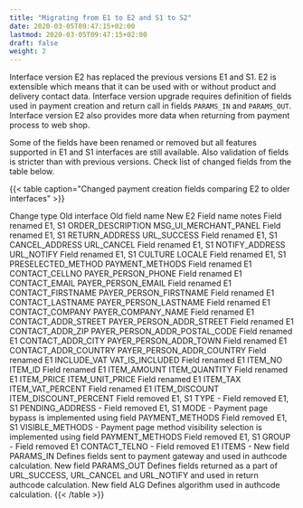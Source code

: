 ```yaml
---
title: "Migrating from E1 to E2 and S1 to S2"
date: 2020-03-05T09:47:15+02:00
lastmod: 2020-03-05T09:47:15+02:00
draft: false
weight: 2
---
```


Interface version E2 has replaced the previous versions E1 and S1. E2 is extensible which means that it can be used with or without product and delivery contact data. Interface version upgrade requires definition of fields used in payment creation and return call in fields `PARAMS_IN` and `PARAMS_OUT`. Interface version E2 also provides more data when returning from payment process to web shop.

Some of the fields have been renamed or removed but all features supported in E1 and S1 interfaces are still available. Also validation of fields is stricter than with previous versions. Check list of changed fields from the table below.

{{< table caption="Changed payment creation fields comparing E2 to older interfaces" >}}
<thead>
<tr>
<th>Change type</th>
<th>Old interface</th>
<th>Old field name</th>
<th>New E2 Field name</th>
<th>notes</th>
</tr>
</thead>
<tr>
<td>Field renamed</td>
<td>E1, S1</td>
<td>ORDER_DESCRIPTION</td>
<td>MSG_UI_MERCHANT_PANEL</td>
<td></td>
</tr>
<tr>
<td>Field renamed</td>
<td>E1, S1</td>
<td>RETURN_ADDRESS</td>
<td>URL_SUCCESS</td>
<td></td>
</tr>
<tr>
<td>Field renamed</td>
<td>E1, S1</td>
<td>CANCEL_ADDRESS</td>
<td>URL_CANCEL</td>
<td></td>
</tr>
<tr>
<td>Field renamed</td>
<td>E1, S1</td>
<td>NOTIFY_ADDRESS</td>
<td>URL_NOTIFY</td>
<td></td>
</tr>
<tr>
<td>Field renamed</td>
<td>E1, S1</td>
<td>CULTURE</td>
<td>LOCALE</td>
<td></td>
</tr>
<tr>
<td>Field renamed</td>
<td>E1, S1</td>
<td>PRESELECTED_METHOD</td>
<td>PAYMENT_METHODS</td>
<td></td>
</tr>
<tr>
<td>Field renamed</td>
<td>E1</td>
<td>CONTACT_CELLNO</td>
<td>PAYER_PERSON_PHONE</td>
<td></td>
</tr>
<tr>
<td>Field renamed</td>
<td>E1</td>
<td>CONTACT_EMAIL</td>
<td>PAYER_PERSON_EMAIL</td>
<td></td>
</tr>
<tr>
<td>Field renamed</td>
<td>E1</td>
<td>CONTACT_FIRSTNAME</td>
<td>PAYER_PERSON_FIRSTNAME</td>
<td></td>
</tr>
<tr>
<td>Field renamed</td>
<td>E1</td>
<td>CONTACT_LASTNAME</td>
<td>PAYER_PERSON_LASTNAME</td>
<td></td>
</tr>
<tr>
<td>Field renamed</td>
<td>E1</td>
<td>CONTACT_COMPANY</td>
<td>PAYER_COMPANY_NAME</td>
<td></td>
</tr>
<tr>
<td>Field renamed</td>
<td>E1</td>
<td>CONTACT_ADDR_STREET</td>
<td>PAYER_PERSON_ADDR_STREET</td>
<td></td>
</tr>
<tr>
<td>Field renamed</td>
<td>E1</td>
<td>CONTACT_ADDR_ZIP</td>
<td>PAYER_PERSON_ADDR_POSTAL_CODE</td>
<td></td>
</tr>
<tr>
<td>Field renamed</td>
<td>E1</td>
<td>CONTACT_ADDR_CITY</td>
<td>PAYER_PERSON_ADDR_TOWN</td>
<td></td>
</tr>
<tr>
<td>Field renamed</td>
<td>E1</td>
<td>CONTACT_ADDR_COUNTRY</td>
<td>PAYER_PERSON_ADDR_COUNTRY</td>
<td></td>
</tr>
<tr>
<td>Field renamed</td>
<td>E1</td>
<td>INCLUDE_VAT</td>
<td>VAT_IS_INCLUDED</td>
<td></td>
</tr>
<tr>
<td>Field renamed</td>
<td>E1</td>
<td>ITEM_NO</td>
<td>ITEM_ID</td>
<td></td>
</tr>
<tr>
<td>Field renamed</td>
<td>E1</td>
<td>ITEM_AMOUNT</td>
<td>ITEM_QUANTITY</td>
<td></td>
</tr>
<tr>
<td>Field renamed</td>
<td>E1</td>
<td>ITEM_PRICE</td>
<td>ITEM_UNIT_PRICE</td>
<td></td>
</tr>
<tr>
<td>Field renamed</td>
<td>E1</td>
<td>ITEM_TAX</td>
<td>ITEM_VAT_PERCENT</td>
<td></td>
</tr>
<tr>
<td>Field renamed</td>
<td>E1</td>
<td>ITEM_DISCOUNT</td>
<td>ITEM_DISCOUNT_PERCENT</td>
<td></td>
</tr>
<tr>
<td>Field removed</td>
<td>E1, S1</td>
<td>TYPE</td>
<td>-</td>
<td></td>
</tr>
<tr>
<td>Field removed</td>
<td>E1, S1</td>
<td>PENDING_ADDRESS</td>
<td>-</td>
<td></td>
</tr>
<tr>
<td>Field removed</td>
<td>E1, S1</td>
<td>MODE</td>
<td>-</td>
<td>Payment page bypass is implemented using field PAYMENT_METHODS</td>
</tr>
<tr>
<td>Field removed</td>
<td>E1, S1</td>
<td>VISIBLE_METHODS</td>
<td>-</td>
<td>Payment page method visibility selection is implemented using field PAYMENT_METHODS</td>
</tr>
<tr>
<td>Field removed</td>
<td>E1, S1</td>
<td>GROUP</td>
<td>-</td>
<td></td>
</tr>
<tr>
<td>Field removed</td>
<td>E1</td>
<td>CONTACT_TELNO</td>
<td>-</td>
<td></td>
</tr>
<tr>
<td>Field removed</td>
<td>E1</td>
<td>ITEMS</td>
<td>-</td>
<td></td>
</tr>
<tr>
<td>New field</td>
<td>PARAMS_IN</td>
<td>Defines fields sent to payment gateway and used in authcode calculation.</td>
<td></td>
<td></td>
</tr>
<tr>
<td>New field</td>
<td>PARAMS_OUT</td>
<td>Defines fields returned as a part of URL_SUCCESS, URL_CANCEL and URL_NOTIFY and used in return authcode calculation.</td>
<td></td>
<td></td>
</tr>
<tr>
<td>New field</td>
<td>ALG</td>
<td>Defines algorithm used in authcode calculation.</td>
<td></td>
<td></td>
</tr>
{{< /table >}}
